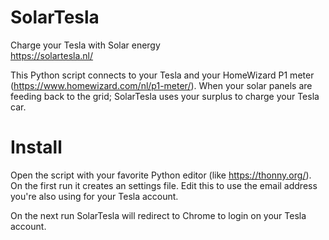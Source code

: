 # SolarTesla
Charge your Tesla with Solar energy<br>
https://solartesla.nl/

This Python script connects to your Tesla and your HomeWizard P1 meter (https://www.homewizard.com/nl/p1-meter/).
When your solar panels are feeding back to the grid; SolarTesla uses your surplus to charge your Tesla car.<br>

# Install
Open the script with your favorite Python editor (like https://thonny.org/).<br>
On the first run it creates an settings file. Edit this to use the email address you're also using for your Tesla account.<br>

On the next run SolarTesla will redirect to Chrome to login on your Tesla account.<br>
